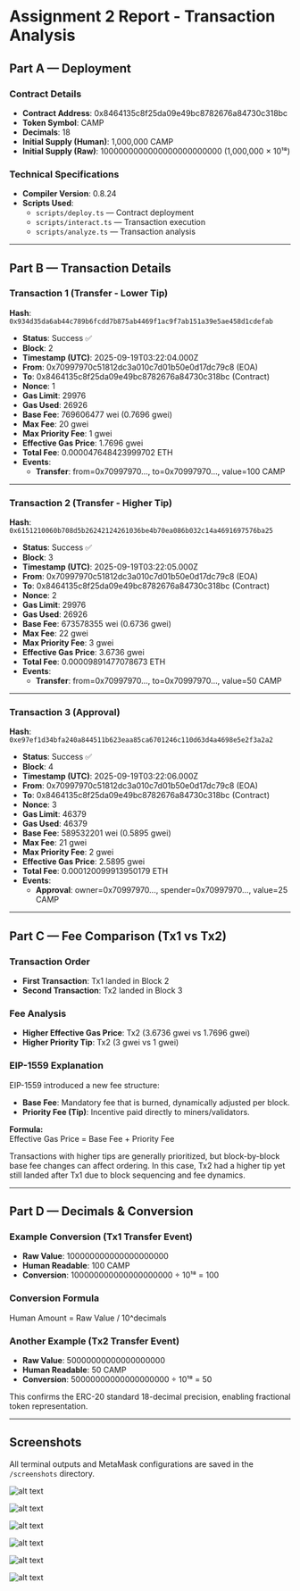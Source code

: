 # Assignment 2 Report - Transaction Analysis

## Part A — Deployment

### Contract Details
- **Contract Address**: 0x8464135c8f25da09e49bc8782676a84730c318bc  
- **Token Symbol**: CAMP  
- **Decimals**: 18  
- **Initial Supply (Human)**: 1,000,000 CAMP  
- **Initial Supply (Raw)**: 1000000000000000000000000 (1,000,000 × 10¹⁸)  

### Technical Specifications
- **Compiler Version**: 0.8.24  
- **Scripts Used**:  
  - `scripts/deploy.ts` — Contract deployment  
  - `scripts/interact.ts` — Transaction execution  
  - `scripts/analyze.ts` — Transaction analysis  

---

## Part B — Transaction Details

### Transaction 1 (Transfer - Lower Tip)  
**Hash**: `0x934d35da6ab44c789b6fcdd7b875ab4469f1ac9f7ab151a39e5ae458d1cdefab`  
- **Status**: Success ✅  
- **Block**: 2  
- **Timestamp (UTC)**: 2025-09-19T03:22:04.000Z  
- **From**: 0x70997970c51812dc3a010c7d01b50e0d17dc79c8 (EOA)  
- **To**: 0x8464135c8f25da09e49bc8782676a84730c318bc (Contract)  
- **Nonce**: 1  
- **Gas Limit**: 29976  
- **Gas Used**: 26926  
- **Base Fee**: 769606477 wei (0.7696 gwei)  
- **Max Fee**: 20 gwei  
- **Max Priority Fee**: 1 gwei  
- **Effective Gas Price**: 1.7696 gwei  
- **Total Fee**: 0.000047648423999702 ETH  
- **Events**:  
  - **Transfer**: from=0x70997970..., to=0x70997970..., value=100 CAMP  

---

### Transaction 2 (Transfer - Higher Tip)  
**Hash**: `0x6151210060b708d5b26242124261036be4b70ea086b032c14a4691697576ba25`  
- **Status**: Success ✅  
- **Block**: 3  
- **Timestamp (UTC)**: 2025-09-19T03:22:05.000Z  
- **From**: 0x70997970c51812dc3a010c7d01b50e0d17dc79c8 (EOA)  
- **To**: 0x8464135c8f25da09e49bc8782676a84730c318bc (Contract)  
- **Nonce**: 2  
- **Gas Limit**: 29976  
- **Gas Used**: 26926  
- **Base Fee**: 673578355 wei (0.6736 gwei)  
- **Max Fee**: 22 gwei  
- **Max Priority Fee**: 3 gwei  
- **Effective Gas Price**: 3.6736 gwei  
- **Total Fee**: 0.00009891477078673 ETH  
- **Events**:  
  - **Transfer**: from=0x70997970..., to=0x70997970..., value=50 CAMP  

---

### Transaction 3 (Approval)  
**Hash**: `0xe97ef1d34bfa240a844511b623eaa85ca6701246c110d63d4a4698e5e2f3a2a2`  
- **Status**: Success ✅  
- **Block**: 4  
- **Timestamp (UTC)**: 2025-09-19T03:22:06.000Z  
- **From**: 0x70997970c51812dc3a010c7d01b50e0d17dc79c8 (EOA)  
- **To**: 0x8464135c8f25da09e49bc8782676a84730c318bc (Contract)  
- **Nonce**: 3  
- **Gas Limit**: 46379  
- **Gas Used**: 46379  
- **Base Fee**: 589532201 wei (0.5895 gwei)  
- **Max Fee**: 21 gwei  
- **Max Priority Fee**: 2 gwei  
- **Effective Gas Price**: 2.5895 gwei  
- **Total Fee**: 0.000120099913950179 ETH  
- **Events**:  
  - **Approval**: owner=0x70997970..., spender=0x70997970..., value=25 CAMP  

---

## Part C — Fee Comparison (Tx1 vs Tx2)

### Transaction Order
- **First Transaction**: Tx1 landed in Block 2  
- **Second Transaction**: Tx2 landed in Block 3  

### Fee Analysis
- **Higher Effective Gas Price**: Tx2 (3.6736 gwei vs 1.7696 gwei)  
- **Higher Priority Tip**: Tx2 (3 gwei vs 1 gwei)  

### EIP-1559 Explanation
EIP-1559 introduced a new fee structure:  

- **Base Fee**: Mandatory fee that is burned, dynamically adjusted per block.  
- **Priority Fee (Tip)**: Incentive paid directly to miners/validators.  

**Formula:**  
Effective Gas Price = Base Fee + Priority Fee

Transactions with higher tips are generally prioritized, but block-by-block base fee changes can affect ordering. In this case, Tx2 had a higher tip yet still landed after Tx1 due to block sequencing and fee dynamics.  

---

## Part D — Decimals & Conversion

### Example Conversion (Tx1 Transfer Event)
- **Raw Value**: 100000000000000000000  
- **Human Readable**: 100 CAMP  
- **Conversion**: 100000000000000000000 ÷ 10¹⁸ = 100  

### Conversion Formula
Human Amount = Raw Value / 10^decimals


### Another Example (Tx2 Transfer Event)
- **Raw Value**: 50000000000000000000  
- **Human Readable**: 50 CAMP  
- **Conversion**: 50000000000000000000 ÷ 10¹⁸ = 50  

This confirms the ERC-20 standard 18-decimal precision, enabling fractional token representation.  

---

## Screenshots
All terminal outputs and MetaMask configurations are saved in the `/screenshots` directory.  


![alt text](Compile.png)

![alt text](Accounts.png)

![alt text](Deploy.png)

![alt text](Interact.png)

![alt text](Analyze.png)

![alt text](Metamask.png)